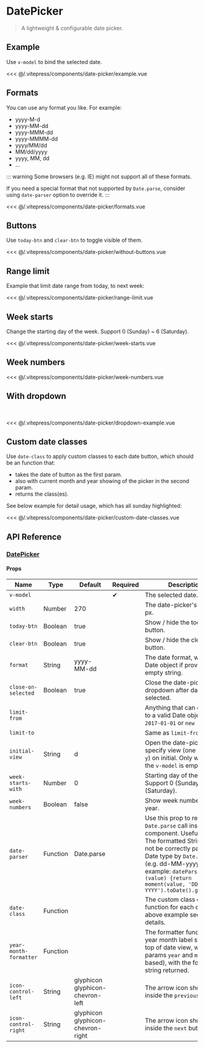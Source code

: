 # DatePicker

> A lightweight & configurable date picker.

## Example

Use `v-model` to bind the selected date.

<ClientOnly><date-picker-example/></ClientOnly>

<<< @/.vitepress/components/date-picker/example.vue

## Formats

You can use any format you like. For example:

* yyyy-M-d
* yyyy-MM-dd
* yyyy-MMM-dd
* yyyy-MMMM-dd
* yyyy/MM/dd
* MM/dd/yyyy
* yyyy, MM, dd
* ...

::: warning
Some browsers (e.g. IE) might not support all of these formats.

If you need a special format that not supported by `Date.parse`, consider using `date-parser` option to override it.
:::

<ClientOnly><date-picker-formats/></ClientOnly>

<<< @/.vitepress/components/date-picker/formats.vue

## Buttons

Use `today-btn` and `clear-btn` to toggle visible of them.

<ClientOnly><date-picker-without-buttons/></ClientOnly>

<<< @/.vitepress/components/date-picker/without-buttons.vue

## Range limit

Example that limit date range from today, to next week:

<ClientOnly><date-picker-range-limit/></ClientOnly>

<<< @/.vitepress/components/date-picker/range-limit.vue

## Week starts

Change the starting day of the week. Support 0 (Sunday) ~ 6 (Saturday).

<ClientOnly><date-picker-week-starts/></ClientOnly>

<<< @/.vitepress/components/date-picker/week-starts.vue

## Week numbers

<ClientOnly><date-picker-week-numbers/></ClientOnly>

<<< @/.vitepress/components/date-picker/week-numbers.vue

## With dropdown

<br/>

<ClientOnly><date-picker-dropdown-example/></ClientOnly>

<<< @/.vitepress/components/date-picker/dropdown-example.vue

## Custom date classes

Use `date-class` to apply custom classes to each date button, which should be an function that:

* takes the date of button as the first param.
* also with current month and year showing of the picker in the second param.
* returns the class(es).

See below example for detail usage, which has all sunday highlighted:

<ClientOnly><date-picker-custom-date-classes/></ClientOnly>

<<< @/.vitepress/components/date-picker/custom-date-classes.vue

## API Reference

### [DatePicker](https://github.com/uiv-lib/uiv/blob/1.x/src/components/datepicker/DatePicker.vue)

#### Props

| Name                   | Type     | Default                           | Required | Description                                                                                                                                                                                                                                                                 |
|------------------------|----------|-----------------------------------|----------|-----------------------------------------------------------------------------------------------------------------------------------------------------------------------------------------------------------------------------------------------------------------------------|
| `v-model`              |          |                                   | &#10004; | The selected date.                                                                                                                                                                                                                                                          |
| `width`                | Number   | 270                               |          | The date-picker's width in px.                                                                                                                                                                                                                                              |
| `today-btn`            | Boolean  | true                              |          | Show / hide the today button.                                                                                                                                                                                                                                               |
| `clear-btn`            | Boolean  | true                              |          | Show / hide the clear button.                                                                                                                                                                                                                                               |
| `format`               | String   | yyyy-MM-dd                        |          | The date format, will emit Date object if provided as empty string.                                                                                                                                                                                                         |
| `close-on-selected`    | Boolean  | true                              |          | Close the date-picker dropdown after date selected.                                                                                                                                                                                                                         |
| `limit-from`           |          |                                   |          | Anything that can convert to a valid Date object. E.g. `2017-01-01` or `new Date()`.                                                                                                                                                                                        |
| `limit-to`             |          |                                   |          | Same as `limit-from`.                                                                                                                                                                                                                                                       |
| `initial-view`         | String   | d                                 |          | Open the date-picker with specify view (one of `d` / `m` / `y`) on initial. Only works if the `v-model` is empty.                                                                                                                                                           |
| `week-starts-with`     | Number   | 0                                 |          | Starting day of the week. Support 0 (Sunday) ~ 6 (Saturday).                                                                                                                                                                                                                |
| `week-numbers`         | Boolean  | false                             |          | Show week numbers of year.                                                                                                                                                                                                                                                  |
| `date-parser`          | Function | Date.parse                        |          | Use this prop to replace the `Date.parse` call inside the component. Useful when The formatted String can not be correctly parsed to Date type by `Date.parse` (e.g. dd-MM-yyyy). For example: `dateParser (value) {return moment(value, 'DD-MM-YYYY').toDate().getTime()}` |
| `date-class`           | Function |                                   |          | The custom class callback function for each date. See above example section for details.                                                                                                                                                                                    |
| `year-month-formatter` | Function |                                   |          | The formatter function of year month label string on top of date view, with 2 params `year` and `month` (0-based), with the formatted string returned.                                                                                                                      |
| `icon-control-left`    | String   | glyphicon glyphicon-chevron-left  |          | The arrow icon shown inside the `previous` button.                                                                                                                                                                                                                          |
| `icon-control-right`   | String   | glyphicon glyphicon-chevron-right |          | The arrow icon shown inside the `next` button.                                                                                                                                                                                                                              |
